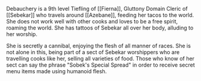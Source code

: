 Debauchery is a 9th level Tiefling of [[Fierna]], Gluttony Domain Cleric of [[Sebekar]] who travels around [[Azebane]], feeding her tacos to the world. She does not work well with other cooks and loves to be a free spirit, roaming the world. She has tattoos of Sebekar all over her body, alluding to her worship.

She is secretly a cannibal, enjoying the flesh of all manner of races. She is not alone in this, being part of a sect of Sebekar worshippers who are travelling cooks like her, selling all varieties of food. Those who know of her sect can say the phrase "Sobek's Special Spread" in order to receive secret menu items made using humanoid flesh.